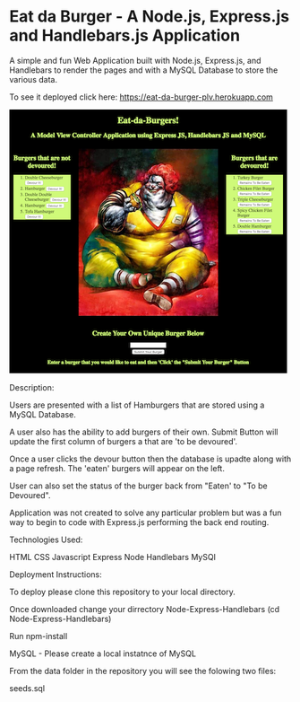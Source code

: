 # Eat da Burger - A Node.js, Express.js and  Handlebars.js Application

A simple and fun Web Application built with Node.js, Express.js, and Handlebars to render the pages and with a MySQL Database to store the various data.

To see it deployed click here: https://eat-da-burger-plv.herokuapp.com

![Screenshot](eat-da-burger-plv-herokuapp.png)

Description:

Users are presented with a list of Hamburgers that are stored using a MySQL Database.

A user also has the ability to add burgers of their own. Submit Button will update the first column of burgers a
that are 'to be devoured'.

Once a user clicks the devour button then the database is upadte along with a page refresh. The 'eaten' burgers will appear on the left.

User can also set the status of the burger back from "Eaten' to "To be Devoured".

Application was not created to solve any particular problem but was a fun way to begin to code with Express.js performing the back end routing. 

Technologies Used: 

HTML
CSS
Javascript
Express
Node
Handlebars
MySQl

Deployment Instructions:

To deploy please clone this repository to your local directory.

Once downloaded change your dirrectory Node-Express-Handlebars (cd Node-Express-Handlebars)

Run npm-install

MySQL - Please create a local instatnce of MySQL

From the data folder in the repository you will see the folowing two files:

seeds.sql






